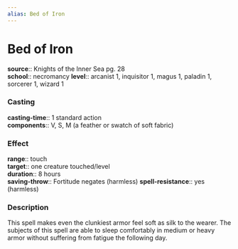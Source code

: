 ```yaml
---
alias: Bed of Iron
---
```


# Bed of Iron 

**source**:: Knights of the Inner Sea pg. 28  
**school**:: necromancy
**level**:: arcanist 1, inquisitor 1, magus 1, paladin 1, sorcerer 1, wizard 1

### Casting 

**casting-time**:: 1 standard action  
**components**:: V, S, M (a feather or swatch of soft fabric)

### Effect 

**range**:: touch  
**target**:: one creature touched/level  
**duration**:: 8 hours  
**saving-throw**:: Fortitude negates (harmless)
**spell-resistance**:: yes (harmless)

### Description 

This spell makes even the clunkiest armor feel soft as silk to the wearer. The subjects of this spell are able to sleep comfortably in medium or heavy armor without suffering from fatigue the following day.
